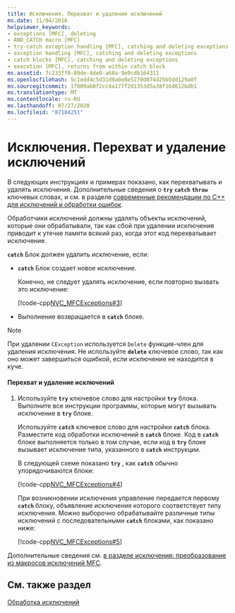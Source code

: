 ```yaml
---
title: Исключения. Перехват и удаление исключений
ms.date: 11/04/2016
helpviewer_keywords:
- exceptions [MFC], deleting
- AND_CATCH macro [MFC]
- try-catch exception handling [MFC], catching and deleting exceptions
- exception handling [MFC], catching and deleting exceptions
- catch blocks [MFC], catching and deleting exceptions
- execution [MFC], returns from within catch block
ms.assetid: 7c233ff0-89de-4de0-a68a-9e9cdb164311
ms.openlocfilehash: 5c1edd4c5d31d9a0e8e5270d074d25b5dd129a0f
ms.sourcegitcommit: 1f009ab0f2cc4a177f2d1353d5a38f164612bdb1
ms.translationtype: MT
ms.contentlocale: ru-RU
ms.lasthandoff: 07/27/2020
ms.locfileid: "87184251"
---
```

# <a name="exceptions-catching-and-deleting-exceptions"></a>Исключения. Перехват и удаление исключений

В следующих инструкциях и примерах показано, как перехватывать и удалять исключения. Дополнительные сведения о **`try`** **`catch`** **`throw`** ключевых словах, и см. в разделе [современные рекомендации по C++ для исключений и обработки ошибок](../cpp/errors-and-exception-handling-modern-cpp.md).

Обработчики исключений должны удалять объекты исключений, которые они обрабатывали, так как сбой при удалении исключения приводит к утечке памяти всякий раз, когда этот код перехватывает исключение.

**`catch`** Блок должен удалить исключение, если:

- **`catch`** Блок создает новое исключение.

   Конечно, не следует удалять исключение, если повторно вызвать это исключение:

   [!code-cpp[NVC_MFCExceptions#3](codesnippet/cpp/exceptions-catching-and-deleting-exceptions_1.cpp)]

- Выполнение возвращается в **`catch`** блоке.

> [!NOTE]
> При удалении `CException` используется `Delete` функция-член для удаления исключения. Не используйте **`delete`** ключевое слово, так как оно может завершиться ошибкой, если исключение не находится в куче.

#### <a name="to-catch-and-delete-exceptions"></a>Перехват и удаление исключений

1. Используйте **`try`** ключевое слово для настройки **`try`** блока. Выполните все инструкции программы, которые могут вызывать исключение в **`try`** блоке.

   Используйте **`catch`** ключевое слово для настройки **`catch`** блока. Разместите код обработки исключений в **`catch`** блоке. Код в **`catch`** блоке выполняется только в том случае, если код в **`try`** блоке вызывает исключение типа, указанного в **`catch`** инструкции.

   В следующей схеме показано **`try`** , как **`catch`** обычно упорядочиваются блоки:

   [!code-cpp[NVC_MFCExceptions#4](codesnippet/cpp/exceptions-catching-and-deleting-exceptions_2.cpp)]

   При возникновении исключения управление передается первому **`catch`** блоку, объявление исключения которого соответствует типу исключения. Можно выборочно обрабатывайте различные типы исключений с последовательными **`catch`** блоками, как показано ниже:

   [!code-cpp[NVC_MFCExceptions#5](codesnippet/cpp/exceptions-catching-and-deleting-exceptions_3.cpp)]

Дополнительные сведения см. [в разделе исключения: преобразование из макросов исключений MFC](exceptions-converting-from-mfc-exception-macros.md).

## <a name="see-also"></a>См. также раздел

[Обработка исключений](exception-handling-in-mfc.md)
